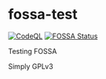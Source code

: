 # fossa-test
[![CodeQL](https://github.com/ibis-hdl/fossa-test/actions/workflows/codeql-analysis.yml/badge.svg)](https://github.com/ibis-hdl/fossa-test/actions/workflows/codeql-analysis.yml)
[![FOSSA Status](https://app.fossa.com/api/projects/git%2Bgithub.com%2Fibis-hdl%2Ffossa-test.svg?type=shield)](https://app.fossa.com/projects/git%2Bgithub.com%2Fibis-hdl%2Ffossa-test?ref=badge_shield)

Testing FOSSA

Simply GPLv3

